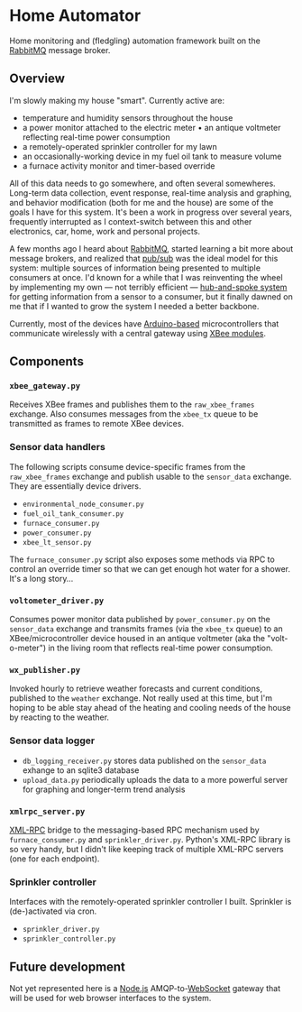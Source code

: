 Home Automator
==============

Home monitoring and (fledgling) automation framework built on the [RabbitMQ][1] message broker.

Overview
--------

I'm slowly making my house "smart".  Currently active are:

* temperature and humidity sensors throughout the house
* a power monitor attached to the electric meter
• an antique voltmeter reflecting real-time power consumption
* a remotely-operated sprinkler controller for my lawn
* an occasionally-working device in my fuel oil tank to measure volume
* a furnace activity monitor and timer-based override

All of this data needs to go somewhere, and often several somewheres.  Long-term data collection, event response, real-time analysis and graphing, and behavior modification (both for me and the house) are some of the goals I have for this system.  It's been a work in progress over several years, frequently interrupted as I context-switch between this and other electronics, car, home, work and personal projects.

A few months ago I heard about [RabbitMQ][1], started learning a bit more about message brokers, and realized that [pub/sub][2] was the ideal model for this system: multiple sources of information being presented to multiple consumers at once.  I'd known for a while that I was reinventing the wheel by implementing my own — not terribly efficient — [hub-and-spoke system][3] for getting information from a sensor to a consumer, but it finally dawned on me that if I wanted to grow the system I needed a better backbone.

Currently, most of the devices have [Arduino-based][4] microcontrollers that communicate wirelessly with a central gateway using [XBee modules][5].

Components
----------

### `xbee_gateway.py`

Receives XBee frames and publishes them to the `raw_xbee_frames` exchange.  Also consumes messages from the `xbee_tx` queue to be transmitted as frames to remote XBee devices.

### Sensor data handlers

The following scripts consume device-specific frames from the `raw_xbee_frames` exchange and publish usable to the `sensor_data` exchange.  They are essentially device drivers.

* `environmental_node_consumer.py`
* `fuel_oil_tank_consumer.py`
* `furnace_consumer.py`
* `power_consumer.py`
* `xbee_lt_sensor.py`

The `furnace_consumer.py` script also exposes some methods via RPC to control an override timer so that we can get enough hot water for a shower.  It's a long story…

### `voltometer_driver.py`

Consumes power monitor data published by `power_consumer.py` on the `sensor_data` exchange and transmits frames (via the `xbee_tx` queue) to an XBee/microcontroller device housed in an antique voltmeter (aka the "volt-o-meter") in the living room that reflects real-time power consumption.

### `wx_publisher.py`

Invoked hourly to retrieve weather forecasts and current conditions, published to the `weather` exchange.  Not really used at this time, but I'm hoping to be able stay ahead of the heating and cooling needs of the house by reacting to the weather.

### Sensor data logger

* `db_logging_receiver.py` stores data published on the `sensor_data` exhange to an sqlite3 database
* `upload_data.py` periodically uploads the data to a more powerful server for graphing and longer-term trend analysis

### `xmlrpc_server.py`

[XML-RPC][6] bridge to the messaging-based RPC mechanism used by `furnace_consumer.py` and `sprinkler_driver.py`.  Python's XML-RPC library is so very handy, but I didn't like keeping track of multiple XML-RPC servers (one for each endpoint).

### Sprinkler controller

Interfaces with the remotely-operated sprinkler controller I built.  Sprinkler is (de-)activated via cron.

* `sprinkler_driver.py`
* `sprinkler_controller.py`

Future development
------------------

Not yet represented here is a [Node.js][7] AMQP-to-[WebSocket][8] gateway that will be used for web browser interfaces to the system.


[1]: http://www.rabbitmq.com/
[2]: http://en.wikipedia.org/wiki/Publish/subscribe
[3]:  https://github.com/blalor/home-automator/tree/b4a59caab7da5b0771b1b6abc151f1b64eedd326
[4]: http://arduino.cc/
[5]: http://www.ladyada.net/make/xbee/
[6]: http://en.wikipedia.org/wiki/XML-RPC
[7]: http://nodejs.org/
[8]: http://en.wikipedia.org/wiki/WebSocket
